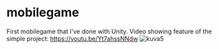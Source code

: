 # mobilegame
First mobilegame that I've done with Unity. Video showing feature of the simple project: https://youtu.be/Yt7ahssNNdw
![kuva5](https://user-images.githubusercontent.com/61183450/230627133-2051c100-c46d-4e13-95ed-198f184a5e9e.png)
